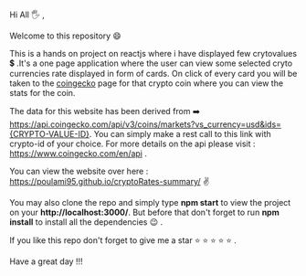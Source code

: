 Hi All :raised_hand_with_fingers_splayed: ,

Welcome to this repository :smile:

This is a hands on project on reactjs where i have displayed few crytovalues :heavy_dollar_sign: .It's a one page application where the user can view some selected cryto currencies rate displayed in form of cards. On click of every card you will be taken to the [coingecko](https://www.coingecko.com/en) page for that crypto coin where you can view the stats for the coin. 

The data for this website has been derived from :arrow_right:
https://api.coingecko.com/api/v3/coins/markets?vs_currency=usd&ids={CRYPTO-VALUE-ID}. You can simply make a rest call to this link with crypto-id of your choice. For more details on the api please visit :  https://www.coingecko.com/en/api .

You can view the website over here :
https://poulami95.github.io/cryptoRates-summary/ :v:

You may also clone the repo and simply type **npm start** to view the project on your **http://localhost:3000/**. But before that don't forget to run **npm install** to install all the dependencies :wink: .

If you like this repo don't forget to give me a star :star: :star: :star: :star: :star: .

Have a great day !!!



